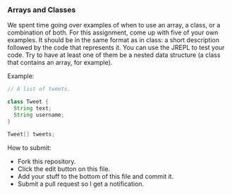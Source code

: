 ### Arrays and Classes

We spent time going over examples of when to use an array, a class, or a combination of both. For this assignment, come up with five of your own examples. It should be in the same format as in class: a short description followed by the code that represents it. You can use the JREPL to test your code. Try to have at least one of them be a nested data structure (a class that contains an array, for example).

Example:

```java
// A list of tweets.

class Tweet {
  String text;
  String username;
}

Tweet[] tweets;
```

How to submit:

* Fork this repository.
* Click the edit button on this file.
* Add your stuff to the bottom of this file and commit it.
* Submit a pull request so I get a notification.
